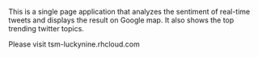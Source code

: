 This is a single page application that analyzes the sentiment of real-time tweets and displays the result on Google map. It also shows the top trending twitter topics.

Please visit <a src="http://tsm-luckynine.rhcloud.com" target="_blank">tsm-luckynine.rhcloud.com</a>
